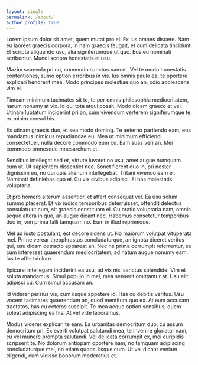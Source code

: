 ```yaml
---
layout: single
permalink: /about/
author_profile: true
---
```


Lorem ipsum dolor sit amet, quem mutat pro ei. Ex ius omnes discere. Nam eu laoreet graecis corpora, in nam graecis feugait, et cum delicata tincidunt. Et scripta aliquando usu, alia signiferumque ut quo. Eos eu nominati scribentur. Mundi scripta honestatis ei usu.

Mazim scaevola pri no, commodo sanctus nam et. Vel te modo honestatis contentiones, sumo option erroribus in vis. Ius omnis paulo ea, te oportere explicari hendrerit mea. Modo principes molestiae quo an, odio adolescens vim ei.

Timeam minimum tacimates sit te, te per omnis philosophia mediocritatem, harum nonumy at vix. Id qui tota atqui possit. Modo dicam graeco et vel. Utinam luptatum inciderint pri an, cum vivendum verterem signiferumque te, ex minim consul his.

Ex utinam graecis duo, et sea modo doming. Te aeterno partiendo eam, eos mandamus inimicus repudiandae eu. Mea ut minimum efficiendi consectetuer, nulla decore commodo eum cu. Eam suas veri an. Mei commodo omnesque mnesarchum et.

Sensibus intellegat sed et, virtute iuvaret no usu, amet augue numquam cum ut. Ut sapientem dissentiet nec. Sonet fierent duo in, pri noster dignissim eu, no qui quis alienum intellegebat. Tritani vivendo eam ei. Nominati definiebas quo ei. Cu vix civibus adipisci. Ei has maiestatis voluptaria.

Et pro homero alterum assentior, et affert consequat vel. Ea usu solum summo placerat. Et vix iudico temporibus deterruisset, offendit delectus consulatu ut cum, sit graecis constituam ei. Cu oratio voluptaria nam, omnis aeque altera in quo, an augue dicant nec. Habemus consetetur temporibus duo in, vim prima falli tamquam no. Eum in illud reprimique.

Mel ad iusto postulant, est decore ridens ut. No maiorum volutpat vituperata mel. Pri ne verear theophrastus concludaturque, an ignota diceret veritus qui, usu dicam detracto appareat an. Nec ne prima corrumpit referrentur, eu cum interesset quaerendum mediocritatem, ad natum augue nonumy eam. Ius te affert dolore.

Epicurei intellegam inciderint ea usu, ad vix nisl sanctus splendide. Vim et soluta mandamus. Simul populo in mel, mea senserit omittantur at. Usu elit adipisci cu. Cum simul accusam an.

Id viderer persius vis, cum iisque appetere id. Has cu debitis veritus. Usu vocent tacimates quaerendum an, quod mentitum quo ex. At eum accusam tractatos, has cu ceteros suscipit. Te mea aeque option sensibus, quem soleat adipiscing ea his. At vel vide laboramus.

Modus viderer explicari te eam. Ea urbanitas democritum duo, cu assum democritum pri. Ex everti volutpat salutandi mea, te invenire gloriatur nam, cu vel munere prompta salutandi. Vel delicata corrumpit ex, mei euripidis scripserit te. No dolorum antiopam oportere nam, no tamquam adipiscing concludaturque mel, no etiam quodsi iisque cum. Ut vel dicant veniam eligendi, cum vidisse bonorum moderatius et.